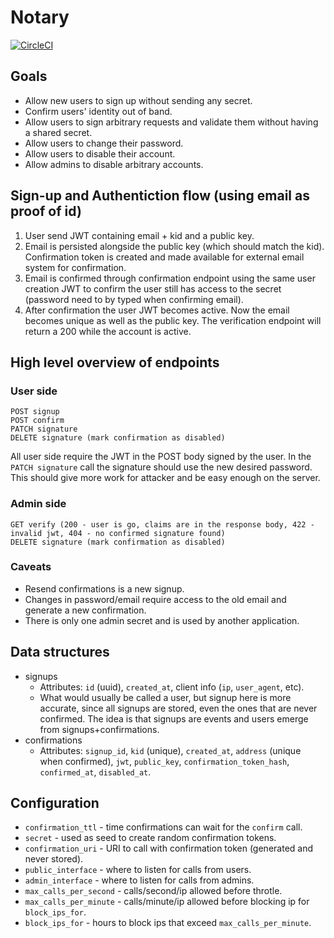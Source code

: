 # Notary 

[![CircleCI](https://circleci.com/gh/Coinberry/notary.svg?style=svg&circle-token=e4d47b8b402667233594988ac1565ddd5ca5ac8f)](https://circleci.com/gh/Coinberry/notary)

## Goals

* Allow new users to sign up without sending any secret.
* Confirm users' identity out of band.
* Allow users to sign arbitrary requests and validate them without having a shared secret.
* Allow users to change their password.
* Allow users to disable their account.
* Allow admins to disable arbitrary accounts.

## Sign-up and Authentiction flow (using email as proof of id)

1. User send JWT containing email + kid and a public key.
2. Email is persisted alongside the public key (which should match the kid). Confirmation token is created and made available for external email system for confirmation.
3. Email is confirmed through confirmation endpoint using the same user creation JWT to confirm the user still has access to the secret (password need to by typed when confirming email).
4. After confirmation the user JWT becomes active. Now the email becomes unique as well as the public key. The verification endpoint will return a 200 while the account is active.

## High level overview of endpoints

### User side
```
POST signup
POST confirm
PATCH signature
DELETE signature (mark confirmation as disabled)
```

All user side require the JWT in the POST body signed by the user. In the `PATCH signature` call the signature should use the new desired password.
This should give more work for attacker and be easy enough on the server.

### Admin side
```
GET verify (200 - user is go, claims are in the response body, 422 - invalid jwt, 404 - no confirmed signature found)
DELETE signature (mark confirmation as disabled)
```

### Caveats

* Resend confirmations is a new signup.
* Changes in password/email require access to the old email and generate a new confirmation.
* There is only one admin secret and is used by another application.

## Data structures

* signups
	* Attributes: `id` (uuid), `created_at`, client info (`ip`, `user_agent`, etc).
	* What would usually be called a user, but signup here is more accurate, since all signups are stored, even the ones that are never confirmed. The idea is that signups are events and users emerge from signups+confirmations.
* confirmations
	* Attributes: `signup_id`, `kid` (unique), `created_at`, `address` (unique when confirmed), `jwt`, `public_key`, `confirmation_token_hash`, `confirmed_at`, `disabled_at`.

## Configuration

* `confirmation_ttl` - time confirmations can wait for the `confirm` call.
* `secret` - used as seed to create random confirmation tokens.
* `confirmation_uri` - URI to call with confirmation token (generated and never stored).
* `public_interface` - where to listen for calls from users.
* `admin_interface` - where to listen for calls from admins.
* `max_calls_per_second` - calls/second/ip allowed before throtle.
* `max_calls_per_minute` - calls/minute/ip allowed before blocking ip for `block_ips_for`.
* `block_ips_for` - hours to block ips that exceed `max_calls_per_minute`.